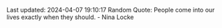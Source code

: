Last updated: 2024-04-07 19:10:17
Random Quote: People come into our lives exactly when they should. - Nina Locke